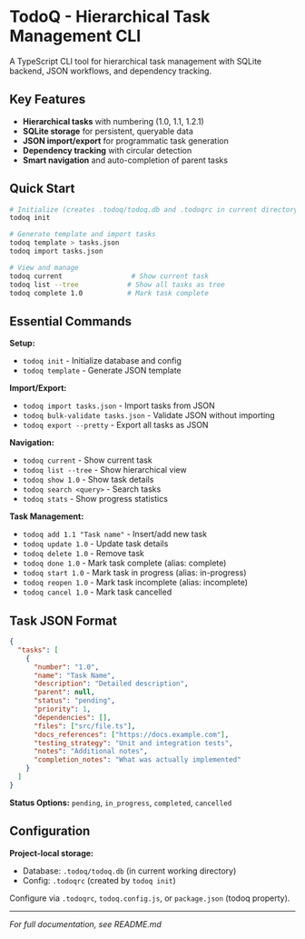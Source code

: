 # TodoQ - Hierarchical Task Management CLI

A TypeScript CLI tool for hierarchical task management with SQLite backend, JSON workflows, and dependency tracking.

## Key Features

- **Hierarchical tasks** with numbering (1.0, 1.1, 1.2.1)
- **SQLite storage** for persistent, queryable data
- **JSON import/export** for programmatic task generation
- **Dependency tracking** with circular detection
- **Smart navigation** and auto-completion of parent tasks

## Quick Start

```bash
# Initialize (creates .todoq/todoq.db and .todoqrc in current directory)
todoq init

# Generate template and import tasks
todoq template > tasks.json
todoq import tasks.json

# View and manage
todoq current                 # Show current task
todoq list --tree            # Show all tasks as tree
todoq complete 1.0           # Mark task complete
```

## Essential Commands

**Setup:**
- `todoq init` - Initialize database and config
- `todoq template` - Generate JSON template

**Import/Export:**
- `todoq import tasks.json` - Import tasks from JSON
- `todoq bulk-validate tasks.json` - Validate JSON without importing
- `todoq export --pretty` - Export all tasks as JSON

**Navigation:**
- `todoq current` - Show current task
- `todoq list --tree` - Show hierarchical view
- `todoq show 1.0` - Show task details
- `todoq search <query>` - Search tasks
- `todoq stats` - Show progress statistics

**Task Management:**
- `todoq add 1.1 "Task name"` - Insert/add new task
- `todoq update 1.0` - Update task details
- `todoq delete 1.0` - Remove task
- `todoq done 1.0` - Mark task complete (alias: complete)
- `todoq start 1.0` - Mark task in progress (alias: in-progress)
- `todoq reopen 1.0` - Mark task incomplete (alias: incomplete)
- `todoq cancel 1.0` - Mark task cancelled

## Task JSON Format

```json
{
  "tasks": [
    {
      "number": "1.0",
      "name": "Task Name",
      "description": "Detailed description",
      "parent": null,
      "status": "pending",
      "priority": 1,
      "dependencies": [],
      "files": ["src/file.ts"],
      "docs_references": ["https://docs.example.com"],
      "testing_strategy": "Unit and integration tests",
      "notes": "Additional notes",
      "completion_notes": "What was actually implemented"
    }
  ]
}
```

**Status Options:** `pending`, `in_progress`, `completed`, `cancelled`

## Configuration

**Project-local storage:** 
- Database: `.todoq/todoq.db` (in current working directory)
- Config: `.todoqrc` (created by `todoq init`)

Configure via `.todoqrc`, `todoq.config.js`, or `package.json` (todoq property).

---

*For full documentation, see README.md*